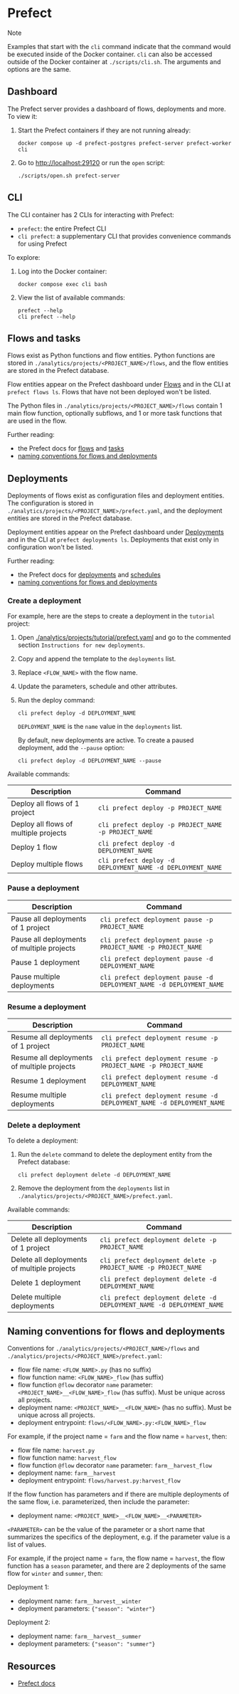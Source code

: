 # Prefect

> [!NOTE]
> Examples that start with the `cli` command indicate that the command would be executed inside of the Docker container. `cli` can also be accessed outside of the Docker container at `./scripts/cli.sh`. The arguments and options are the same.

## Dashboard

The Prefect server provides a dashboard of flows, deployments and more. To view it:

1. Start the Prefect containers if they are not running already:

    ```shell
    docker compose up -d prefect-postgres prefect-server prefect-worker cli
    ```

2. Go to [http://localhost:29120](http://localhost:29120) or run the `open` script:

    ```shell
    ./scripts/open.sh prefect-server
    ```

## CLI

The CLI container has 2 CLIs for interacting with Prefect:

- `prefect`: the entire Prefect CLI
- `cli prefect`: a supplementary CLI that provides convenience commands for using Prefect

To explore:

1. Log into the Docker container:

    ```shell
    docker compose exec cli bash
    ```

2. View the list of available commands:

    ```shell
    prefect --help
    cli prefect --help
    ```

## Flows and tasks

Flows exist as Python functions and flow entities. Python functions are stored in `./analytics/projects/<PROJECT_NAME>/flows`, and the flow entities are stored in the Prefect database.

Flow entities appear on the Prefect dashboard under [Flows](http://localhost:29120/flows) and in the CLI at `prefect flows ls`. Flows that have not been deployed won't be listed.

The Python files in `./analytics/projects/<PROJECT_NAME>/flows` contain 1 main flow function, optionally subflows, and 1 or more task functions that are used in the flow.

Further reading:

- the Prefect docs for [flows](https://docs.prefect.io/latest/concepts/flows/) and [tasks](https://docs.prefect.io/latest/concepts/tasks/)
- [naming conventions for flows and deployments](#naming-conventions-for-flows-and-deployments)

## Deployments

Deployments of flows exist as configuration files and deployment entities. The configuration is stored in `./analytics/projects/<PROJECT_NAME>/prefect.yaml`, and the deployment entities are stored in the Prefect database.

Deployment entities appear on the Prefect dashboard under [Deployments](http://localhost:29120/deployments) and in the CLI at `prefect deployments ls`. Deployments that exist only in configuration won't be listed.

Further reading:

- the Prefect docs for [deployments](https://docs.prefect.io/latest/concepts/deployments/) and [schedules](https://docs.prefect.io/latest/concepts/schedules/#creating-schedules-through-a-prefectyaml-files-deployments-schedule-section)
- [naming conventions for flows and deployments](#naming-conventions-for-flows-and-deployments)

### Create a deployment

For example, here are the steps to create a deployment in the `tutorial` project:

1. Open [./analytics/projects/tutorial/prefect.yaml](../analytics/projects/tutorial/prefect.yaml#L44) and go to the commented section `Instructions for new deployments`.

2. Copy and append the template to the `deployments` list.

3. Replace `<FLOW_NAME>` with the flow name.

4. Update the parameters, schedule and other attributes.

5. Run the deploy command:

    ```shell
    cli prefect deploy -d DEPLOYMENT_NAME
    ```

    `DEPLOYMENT_NAME` is the `name` value in the `deployments` list.

    By default, new deployments are active. To create a paused deployment, add the `--pause` option:

    ```shell
    cli prefect deploy -d DEPLOYMENT_NAME --pause
    ```

Available commands:

| Description                                 | Command                                                               |
|---------------------------------------------|-----------------------------------------------------------------------|
| Deploy all flows of 1 project               | `cli prefect deploy -p PROJECT_NAME`                                  |
| Deploy all flows of multiple projects       | `cli prefect deploy -p PROJECT_NAME -p PROJECT_NAME`                  |
| Deploy 1 flow                               | `cli prefect deploy -d DEPLOYMENT_NAME`                               |
| Deploy multiple flows                       | `cli prefect deploy -d DEPLOYMENT_NAME -d DEPLOYMENT_NAME`            |

### Pause a deployment

| Description                                 | Command                                                               |
|---------------------------------------------|-----------------------------------------------------------------------|
| Pause all deployments of 1 project          | `cli prefect deployment pause -p PROJECT_NAME`                        |
| Pause all deployments of multiple projects  | `cli prefect deployment pause -p PROJECT_NAME -p PROJECT_NAME`        |
| Pause 1 deployment                          | `cli prefect deployment pause -d DEPLOYMENT_NAME`                     |
| Pause multiple deployments                  | `cli prefect deployment pause -d DEPLOYMENT_NAME -d DEPLOYMENT_NAME`  |

### Resume a deployment

| Description                                 | Command                                                               |
|---------------------------------------------|-----------------------------------------------------------------------|
| Resume all deployments of 1 project         | `cli prefect deployment resume -p PROJECT_NAME`                       |
| Resume all deployments of multiple projects | `cli prefect deployment resume -p PROJECT_NAME -p PROJECT_NAME`       |
| Resume 1 deployment                         | `cli prefect deployment resume -d DEPLOYMENT_NAME`                    |
| Resume multiple deployments                 | `cli prefect deployment resume -d DEPLOYMENT_NAME -d DEPLOYMENT_NAME` |

### Delete a deployment

To delete a deployment:

1. Run the `delete` command to delete the deployment entity from the Prefect database:

    ```shell
    cli prefect deployment delete -d DEPLOYMENT_NAME
    ```

2. Remove the deployment from the `deployments` list in `./analytics/projects/<PROJECT_NAME>/prefect.yaml`.

Available commands:

| Description                                 | Command                                                               |
|---------------------------------------------|-----------------------------------------------------------------------|
| Delete all deployments of 1 project         | `cli prefect deployment delete -p PROJECT_NAME`                       |
| Delete all deployments of multiple projects | `cli prefect deployment delete -p PROJECT_NAME -p PROJECT_NAME`       |
| Delete 1 deployment                         | `cli prefect deployment delete -d DEPLOYMENT_NAME`                    |
| Delete multiple deployments                 | `cli prefect deployment delete -d DEPLOYMENT_NAME -d DEPLOYMENT_NAME` |

## Naming conventions for flows and deployments

Conventions for `./analytics/projects/<PROJECT_NAME>/flows` and `./analytics/projects/<PROJECT_NAME>/prefect.yaml`:

- flow file name: `<FLOW_NAME>.py` (has no suffix)
- flow function name: `<FLOW_NAME>_flow` (has suffix)
- flow function `@flow` decorator `name` parameter: `<PROJECT_NAME>__<FLOW_NAME>_flow` (has suffix). Must be unique across all projects.
- deployment name: `<PROJECT_NAME>__<FLOW_NAME>` (has no suffix). Must be unique across all projects.
- deployment entrypoint: `flows/<FLOW_NAME>.py:<FLOW_NAME>_flow`

For example, if the project name = `farm` and the flow name = `harvest`, then:

- flow file name: `harvest.py`
- flow function name: `harvest_flow`
- flow function `@flow` decorator `name` parameter: `farm__harvest_flow`
- deployment name: `farm__harvest`
- deployment entrypoint: `flows/harvest.py:harvest_flow`

If the flow function has parameters and if there are multiple deployments of the same flow, i.e. parameterized, then include the parameter:

- deployment name: `<PROJECT_NAME>__<FLOW_NAME>__<PARAMETER>`

`<PARAMETER>` can be the value of the parameter or a short name that summarizes the specifics of the deployment, e.g. if the parameter value is a list of values.

For example, if the project name = `farm`, the flow name = `harvest`, the flow function has a `season` parameter, and there are 2 deployments of the same flow for `winter` and `summer`, then:

Deployment 1:

- deployment name: `farm__harvest__winter`
- deployment parameters: `{"season": "winter"}`

Deployment 2:

- deployment name: `farm__harvest__summer`
- deployment parameters: `{"season": "summer"}`

## Resources

- [Prefect docs](https://docs.prefect.io)
